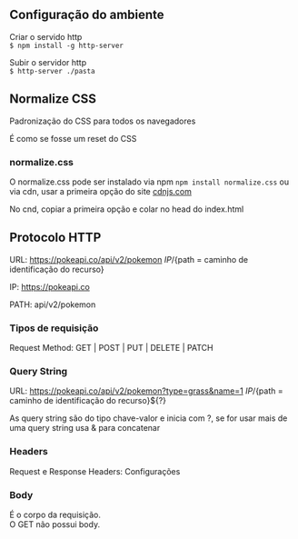 ## Configuração do ambiente

Criar o servido http  
`$ npm install -g http-server`

Subir o servidor http  
`$ http-server ./pasta`

## Normalize CSS
Padronização do CSS para todos os navegadores

É como se fosse um reset do CSS

### normalize.css
O normalize.css pode ser instalado via npm `npm install normalize.css` ou via cdn, usar a primeira opção do site [cdnjs.com](https://cdnjs.com/libraries/normalize)

No cnd, copiar a primeira opção e colar no head do index.html

## Protocolo HTTP

URL: https://pokeapi.co/api/v2/pokemon
     ${IP}/${path = caminho de identificação do recurso}

IP: https://pokeapi.co

PATH: api/v2/pokemon

### Tipos de requisição

Request Method: GET | POST | PUT | DELETE | PATCH

### Query String

URL: https://pokeapi.co/api/v2/pokemon?type=grass&name=1
     ${IP}/${path = caminho de identificação do recurso}${?}

As query string são do tipo chave-valor e inicia com ?, se for usar mais de uma query string usa & para concatenar

### Headers

Request e Response Headers: Configurações

### Body

É o corpo da requisição.  
O GET não possui body.  
